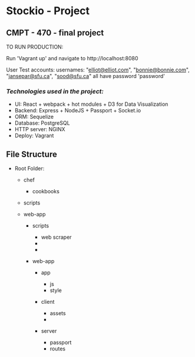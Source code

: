 # **Stockio - Project**

## CMPT - 470 - final project

TO RUN PRODUCTION:

Run  'Vagrant up' and navigate to http://localhost:8080

User Test accounts:
     usernames: "elliot@elliot.com",  "bonnie@bonnie.com", "jansepar@sfu.ca", "sood@sfu.ca"
     all have password 'password'

### **_Technologies used in the project:_**

- UI: React + webpack + hot modules + D3 for Data Visualization
- Backend: Express + NodeJS + Passport + Socket.io
- ORM: Sequelize
- Database: PostgreSQL
- HTTP server: NGINX
- Deploy: Vagrant

## **File Structure**

  - Root Folder:
    - chef
      - cookbooks

    - scripts
    - web-app

	
       - scripts
         - web scraper
         -
         -

       - web-app

         - app
           - js
           - style

         - client
           - assets
           -

         - server
           - passport
           - routes

 

